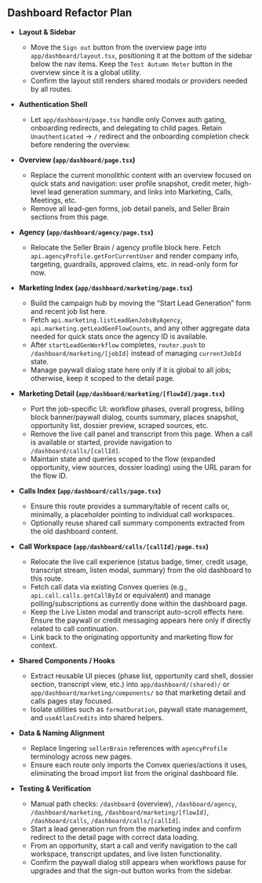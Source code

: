 ## Dashboard Refactor Plan

- **Layout & Sidebar**
  - Move the `Sign out` button from the overview page into `app/dashboard/layout.tsx`, positioning it at the bottom of the sidebar below the nav items. Keep the `Test Autumn Meter` button in the overview since it is a global utility.
  - Confirm the layout still renders shared modals or providers needed by all routes.

- **Authentication Shell**
  - Let `app/dashboard/page.tsx` handle only Convex auth gating, onboarding redirects, and delegating to child pages. Retain `Unauthenticated` → `/` redirect and the onboarding completion check before rendering the overview.

- **Overview (`app/dashboard/page.tsx`)**
  - Replace the current monolithic content with an overview focused on quick stats and navigation: user profile snapshot, credit meter, high-level lead generation summary, and links into Marketing, Calls, Meetings, etc.
  - Remove all lead-gen forms, job detail panels, and Seller Brain sections from this page.

- **Agency (`app/dashboard/agency/page.tsx`)**
  - Relocate the Seller Brain / agency profile block here. Fetch `api.agencyProfile.getForCurrentUser` and render company info, targeting, guardrails, approved claims, etc. in read-only form for now.

- **Marketing Index (`app/dashboard/marketing/page.tsx`)**
  - Build the campaign hub by moving the “Start Lead Generation” form and recent job list here.
  - Fetch `api.marketing.listLeadGenJobsByAgency`, `api.marketing.getLeadGenFlowCounts`, and any other aggregate data needed for quick stats once the agency ID is available.
  - After `startLeadGenWorkflow` completes, `router.push` to `/dashboard/marketing/[jobId]` instead of managing `currentJobId` state.
  - Manage paywall dialog state here only if it is global to all jobs; otherwise, keep it scoped to the detail page.

- **Marketing Detail (`app/dashboard/marketing/[flowId]/page.tsx`)**
  - Port the job-specific UI: workflow phases, overall progress, billing block banner/paywall dialog, counts summary, places snapshot, opportunity list, dossier preview, scraped sources, etc.
  - Remove the live call panel and transcript from this page. When a call is available or started, provide navigation to `/dashboard/calls/[callId]`.
  - Maintain state and queries scoped to the flow (expanded opportunity, view sources, dossier loading) using the URL param for the flow ID.

- **Calls Index (`app/dashboard/calls/page.tsx`)**
  - Ensure this route provides a summary/table of recent calls or, minimally, a placeholder pointing to individual call workspaces.
  - Optionally reuse shared call summary components extracted from the old dashboard content.

- **Call Workspace (`app/dashboard/calls/[callId]/page.tsx`)**
  - Relocate the live call experience (status badge, timer, credit usage, transcript stream, listen modal, summary) from the old dashboard to this route.
  - Fetch call data via existing Convex queries (e.g., `api.call.calls.getCallById` or equivalent) and manage polling/subscriptions as currently done within the dashboard page.
  - Keep the Live Listen modal and transcript auto-scroll effects here. Ensure the paywall or credit messaging appears here only if directly related to call continuation.
  - Link back to the originating opportunity and marketing flow for context.

- **Shared Components / Hooks**
  - Extract reusable UI pieces (phase list, opportunity card shell, dossier section, transcript view, etc.) into `app/dashboard/(shared)/` or `app/dashboard/marketing/components/` so that marketing detail and calls pages stay focused.
  - Isolate utilities such as `formatDuration`, paywall state management, and `useAtlasCredits` into shared helpers.

- **Data & Naming Alignment**
  - Replace lingering `sellerBrain` references with `agencyProfile` terminology across new pages.
  - Ensure each route only imports the Convex queries/actions it uses, eliminating the broad import list from the original dashboard file.

- **Testing & Verification**
  - Manual path checks: `/dashboard` (overview), `/dashboard/agency`, `/dashboard/marketing`, `/dashboard/marketing/[flowId]`, `/dashboard/calls`, `/dashboard/calls/[callId]`.
  - Start a lead generation run from the marketing index and confirm redirect to the detail page with correct data loading.
  - From an opportunity, start a call and verify navigation to the call workspace, transcript updates, and live listen functionality.
  - Confirm the paywall dialog still appears when workflows pause for upgrades and that the sign-out button works from the sidebar.

